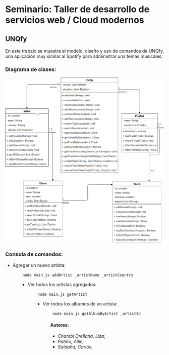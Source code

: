 # Seminario: Taller de desarrollo de servicios web / Cloud modernos
## UNQfy

En este trabajo se muestra el modelo, diseño y uso de comandos de UNQfy, una aplicación muy similar al Spotify para administrar una  temas musicales.

### Diagrama de clases: 

![Alt text](https://github.com/ailinsp/TallerServiciosCloud/blob/master/UML-UNQfy.jpg)

<r>
  
###  Consola de comandos:
<ul> <li> Agregar un nuevo artista:</li> <ul>
  
 ```
  node main.js addArtist _artistName _artistCountry 
 ```
<ul> <li> Ver todos los artistas agregados:</li> <ul>
  
 ```
  node main.js getArtist 
 ```
<ul> <li>Ver todos los albumes de un artista:</li> <ul>
  
 ```
  node main.js getAlbumByArtist _artistId
 ```

#### Autores:
<ul>
  <li><i> Chambi Orellana, Liza;</i></li>
  <li><i> Patiño, Ailin; </i></li>
  <li><i> Saldaña, Carlos.</i></li>
</ul>
